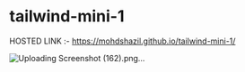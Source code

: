 # tailwind-mini-1
HOSTED LINK :- https://mohdshazil.github.io/tailwind-mini-1/

![Uploading Screenshot (162).png…]()
